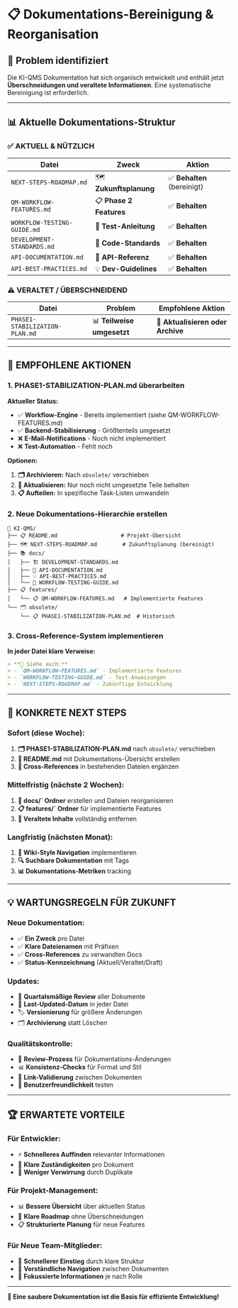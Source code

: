 # 📋 Dokumentations-Bereinigung & Reorganisation

## 🎯 **Problem identifiziert**
Die KI-QMS Dokumentation hat sich organisch entwickelt und enthält jetzt **Überschneidungen und veraltete Informationen**. Eine systematische Bereinigung ist erforderlich.

---

## 📊 **Aktuelle Dokumentations-Struktur**

### **✅ AKTUELL & NÜTZLICH**
| **Datei** | **Zweck** | **Aktion** |
|-----------|-----------|------------|
| `NEXT-STEPS-ROADMAP.md` | 🗺️ **Zukunftsplanung** | ✅ **Behalten** (bereinigt) |
| `QM-WORKFLOW-FEATURES.md` | 📋 **Phase 2 Features** | ✅ **Behalten** |
| `WORKFLOW-TESTING-GUIDE.md` | 🧪 **Test-Anleitung** | ✅ **Behalten** |
| `DEVELOPMENT-STANDARDS.md` | 📝 **Code-Standards** | ✅ **Behalten** |
| `API-DOCUMENTATION.md` | 🔗 **API-Referenz** | ✅ **Behalten** |
| `API-BEST-PRACTICES.md` | 💡 **Dev-Guidelines** | ✅ **Behalten** |

### **⚠️ VERALTET / ÜBERSCHNEIDEND**
| **Datei** | **Problem** | **Empfohlene Aktion** |
|-----------|-------------|----------------------|
| `PHASE1-STABILIZATION-PLAN.md` | 📊 **Teilweise umgesetzt** | 🔄 **Aktualisieren oder Archive** |

---

## 🔄 **EMPFOHLENE AKTIONEN**

### **1. PHASE1-STABILIZATION-PLAN.md überarbeiten**

**Aktueller Status:**
- ✅ **Workflow-Engine** - Bereits implementiert (siehe QM-WORKFLOW-FEATURES.md)
- ✅ **Backend-Stabilisierung** - Größtenteils umgesetzt
- ❌ **E-Mail-Notifications** - Noch nicht implementiert
- ❌ **Test-Automation** - Fehlt noch

**Optionen:**
1. **🗂️ Archivieren:** Nach `obsolete/` verschieben
2. **🔄 Aktualisieren:** Nur noch nicht umgesetzte Teile behalten
3. **📋 Aufteilen:** In spezifische Task-Listen umwandeln

### **2. Neue Dokumentations-Hierarchie erstellen**

```
📁 KI-QMS/
├── 📋 README.md                    # Projekt-Übersicht
├── 🗺️ NEXT-STEPS-ROADMAP.md        # Zukunftsplanung (bereinigt)
├── 📚 docs/
│   ├── 🏗️ DEVELOPMENT-STANDARDS.md
│   ├── 🔗 API-DOCUMENTATION.md
│   ├── 💡 API-BEST-PRACTICES.md
│   └── 🧪 WORKFLOW-TESTING-GUIDE.md
├── 📋 features/
│   └── 📋 QM-WORKFLOW-FEATURES.md   # Implementierte Features
└── 🗂️ obsolete/
    └── 📋 PHASE1-STABILIZATION-PLAN.md  # Historisch
```

### **3. Cross-Reference-System implementieren**

**In jeder Datei klare Verweise:**
```markdown
> **📖 Siehe auch:**
> - `QM-WORKFLOW-FEATURES.md` - Implementierte Features
> - `WORKFLOW-TESTING-GUIDE.md` - Test-Anweisungen  
> - `NEXT-STEPS-ROADMAP.md` - Zukünftige Entwicklung
```

---

## 🎯 **KONKRETE NEXT STEPS**

### **Sofort (diese Woche):**
1. **🗂️ PHASE1-STABILIZATION-PLAN.md** nach `obsolete/` verschieben
2. **📝 README.md** mit Dokumentations-Übersicht erstellen
3. **🔗 Cross-References** in bestehenden Dateien ergänzen

### **Mittelfristig (nächste 2 Wochen):**
1. **📁 docs/` Ordner** erstellen und Dateien reorganisieren
2. **📋 features/` Ordner** für implementierte Features
3. **🧹 Veraltete Inhalte** vollständig entfernen

### **Langfristig (nächsten Monat):**
1. **📖 Wiki-Style Navigation** implementieren
2. **🔍 Suchbare Dokumentation** mit Tags
3. **📊 Dokumentations-Metriken** tracking

---

## 💡 **WARTUNGSREGELN FÜR ZUKUNFT**

### **Neue Dokumentation:**
- ✅ **Ein Zweck** pro Datei
- ✅ **Klare Dateienamen** mit Präfixen
- ✅ **Cross-References** zu verwandten Docs
- ✅ **Status-Kennzeichnung** (Aktuell/Veraltet/Draft)

### **Updates:**
- 🔄 **Quartalsmäßige Review** aller Dokumente
- 📅 **Last-Updated-Datum** in jeder Datei
- 🏷️ **Versionierung** für größere Änderungen
- 🗂️ **Archivierung** statt Löschen

### **Qualitätskontrolle:**
- 👥 **Review-Prozess** für Dokumentations-Änderungen
- 📊 **Konsistenz-Checks** für Format und Stil
- 🔗 **Link-Validierung** zwischen Dokumenten
- 📱 **Benutzerfreundlichkeit** testen

---

## 🏆 **ERWARTETE VORTEILE**

### **Für Entwickler:**
- ⚡ **Schnelleres Auffinden** relevanter Informationen
- 🎯 **Klare Zuständigkeiten** pro Dokument
- 🔄 **Weniger Verwirrung** durch Duplikate

### **Für Projekt-Management:**
- 📊 **Bessere Übersicht** über aktuellen Status
- 🎯 **Klare Roadmap** ohne Überschneidungen
- 📋 **Strukturierte Planung** für neue Features

### **Für Neue Team-Mitglieder:**
- 🚀 **Schnellerer Einstieg** durch klare Struktur
- 📖 **Verständliche Navigation** zwischen Dokumenten
- 🎯 **Fokussierte Informationen** je nach Rolle

---

**🚀 Eine saubere Dokumentation ist die Basis für effiziente Entwicklung!** 
